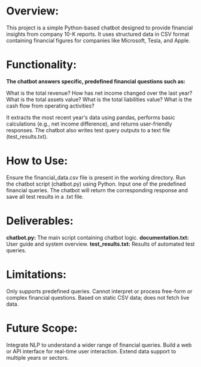 # Overview:
This project is a simple Python-based chatbot designed to provide financial insights from company 10-K reports. It uses structured data in CSV format containing financial figures for companies like Microsoft, Tesla, and Apple.

# Functionality:
**The chatbot answers specific, predefined financial questions such as:**

What is the total revenue?
How has net income changed over the last year?
What is the total assets value?
What is the total liabilities value?
What is the cash flow from operating activities?

It extracts the most recent year's data using pandas, performs basic calculations (e.g., net income difference), and returns user-friendly responses. The chatbot also writes test query outputs to a text file (test_results.txt).

# How to Use:
Ensure the financial_data.csv file is present in the working directory.
Run the chatbot script (chatbot.py) using Python.
Input one of the predefined financial queries.
The chatbot will return the corresponding response and save all test results in a .txt file.

# Deliverables:
**chatbot.py:** The main script containing chatbot logic.
**documentation.txt:** User guide and system overview.
**test_results.txt:** Results of automated test queries.

# Limitations:
Only supports predefined queries.
Cannot interpret or process free-form or complex financial questions.
Based on static CSV data; does not fetch live data.

# Future Scope:
Integrate NLP to understand a wider range of financial queries.
Build a web or API interface for real-time user interaction.
Extend data support to multiple years or sectors.

